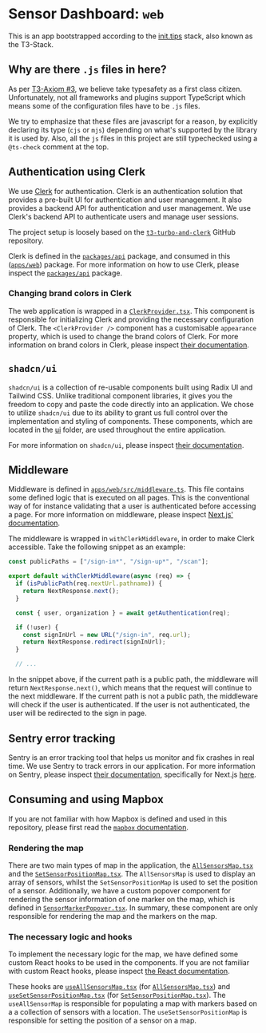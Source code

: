 # Sensor Dashboard: `web`

This is an app bootstrapped according to the [init.tips](https://init.tips) stack, also known as the T3-Stack.

## Why are there `.js` files in here?

As per [T3-Axiom #3](https://github.com/t3-oss/create-t3-app/tree/next#3-typesafety-isnt-optional), we believe take typesafety as a first class citizen. Unfortunately, not all frameworks and plugins support TypeScript which means some of the configuration files have to be `.js` files.

We try to emphasize that these files are javascript for a reason, by explicitly declaring its type (`cjs` or `mjs`) depending on what's supported by the library it is used by. Also, all the `js` files in this project are still typechecked using a `@ts-check` comment at the top.

## Authentication using Clerk

We use [Clerk](https://clerk.dev) for authentication. Clerk is an authentication solution that provides a pre-built UI for authentication and user management. It also provides a backend API for authentication and user management. We use Clerk's backend API to authenticate users and manage user sessions.

The project setup is loosely based on the [`t3-turbo-and-clerk`](https://github.com/clerkinc/t3-turbo-and-clerk) GitHub repository.

Clerk is defined in the [`packages/api`](/packages/api) package, and consumed in this ([`apps/web`](/apps/web)) package. For more information on how to use Clerk, please inspect the [`packages/api`](/packages/api) package.

### Changing brand colors in Clerk

The web application is wrapped in a [`ClerkProvider.tsx`](/apps/web/src/ui/providers/ClerkProvider.tsx). This component is responsible for initializing Clerk and providing the necessary configuration of Clerk. The `<ClerkProvider />` component has a customisable `appearance` property, which is used to change the brand colors of Clerk. For more information on brand colors in Clerk, please inspect [their documentation](https://clerk.com/docs/component-customization/appearance-prop).

## `shadcn/ui`

`shadcn/ui` is a collection of re-usable components built using Radix UI and Tailwind CSS. Unlike traditional component libraries, it gives you the freedom to copy and paste the code directly into an application. We chose to utilize `shadcn/ui` due to its ability to grant us full control over the implementation and styling of components. These components, which are located in the [ui](/apps/web/src/ui/) folder, are used throughout the entire application.

For more information on `shadcn/ui`, please inspect [their documentation](https://ui.shadcn.com/).

## Middleware

Middleware is defined in [`apps/web/src/middleware.ts`](/apps/web/src/middleware.ts). This file contains some defined logic that is executed on all pages. This is the conventional way of for instance validating that a user is authenticated before accessing a page. For more information on middleware, please inspect [Next.js' documentation](https://nextjs.org/docs/pages/building-your-application/routing/middleware).

The middleware is wrapped in `withClerkMiddleware`, in order to make Clerk accessible. Take the following snippet as an example:

```ts
const publicPaths = ["/sign-in*", "/sign-up*", "/scan"];

export default withClerkMiddleware(async (req) => {
  if (isPublicPath(req.nextUrl.pathname)) {
    return NextResponse.next();
  }

  const { user, organization } = await getAuthentication(req);

  if (!user) {
    const signInUrl = new URL("/sign-in", req.url);
    return NextResponse.redirect(signInUrl);
  }

  // ...
```

In the snippet above, if the current path is a public path, the middleware will return `NextResponse.next()`, which means that the request will continue to the next middleware. If the current path is not a public path, the middleware will check if the user is authenticated. If the user is not authenticated, the user will be redirected to the sign in page.

## Sentry error tracking

Sentry is an error tracking tool that helps us monitor and fix crashes in real time. We use Sentry to track errors in our application. For more information on Sentry, please inspect [their documentation](https://docs.sentry.io/), specifically for Next.js [here](https://docs.sentry.io/platforms/javascript/guides/nextjs/).

## Consuming and using Mapbox

If you are not familiar with how Mapbox is defined and used in this repository, please first read the [`mapbox` documentation](/packages/mapbox).

### Rendering the map

There are two main types of map in the application, the [`AllSensorsMap.tsx`](/apps/web/src/ui/map/AllSensorsMap.tsx) and the [`SetSensorPositionMap.tsx`](/apps/web/src/ui/map/SetSensorPositionMap.tsx). The `AllSensorsMap` is used to display an array of sensors, whilst the `SetSensorPositionMap` is used to set the position of a sensor. Additionally, we have a custom popover component for rendering the sensor information of one marker on the map, which is defined in [`SensorMarkerPopover.tsx`](/apps/web/src/ui/map/SensorMarkerPopover.tsx). In summary, these component are only responsible for rendering the map and the markers on the map.

### The necessary logic and hooks

To implement the necessary logic for the map, we have defined some custom React hooks to be used in the components. If you are not familiar with custom React hooks, please inspect [the React documentation](https://react.dev/learn/reusing-logic-with-custom-hooks).

These hooks are [`useAllSensorsMap.tsx`](/apps/web/src/hooks/map/useAllSensorsMap.tsx) (for [`AllSensorsMap.tsx`](/apps/web/src/ui/map/AllSensorsMap.tsx)) and [`useSetSensorPositionMap.tsx`](/apps/web/src/hooks/map/useSetSensorPositionMap.tsx) (for [`SetSensorPositionMap.tsx`](/apps/web/src/ui/map/SetSensorPositionMap.tsx)). The `useAllSensorMap` is responsible for populating a map with markers based on a a collection of sensors with a location. The `useSetSensorPositionMap` is responsible for setting the position of a sensor on a map.
